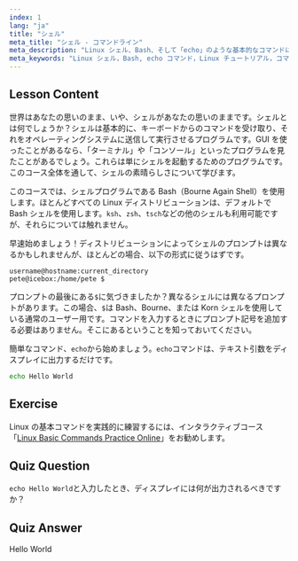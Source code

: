 ```yaml
---
index: 1
lang: "ja"
title: "シェル"
meta_title: "シェル - コマンドライン"
meta_description: "Linux シェル、Bash、そして「echo」のような基本的なコマンドについて学びましょう。シェルプロンプトを理解し、この初心者向けのガイドで Linux の旅を始めましょう。"
meta_keywords: "Linux シェル，Bash, echo コマンド，Linux チュートリアル，コマンドライン，初心者 Linux, シェルプロンプト，Linux ガイド"
---
```


## Lesson Content

世界はあなたの思いのまま、いや、シェルがあなたの思いのままです。シェルとは何でしょうか？シェルは基本的に、キーボードからのコマンドを受け取り、それをオペレーティングシステムに送信して実行させるプログラムです。GUI を使ったことがあるなら、「ターミナル」や「コンソール」といったプログラムを見たことがあるでしょう。これらは単にシェルを起動するためのプログラムです。このコース全体を通して、シェルの素晴らしさについて学びます。

このコースでは、シェルプログラムである Bash（Bourne Again Shell）を使用します。ほとんどすべての Linux ディストリビューションは、デフォルトで Bash シェルを使用します。`ksh`、`zsh`、`tsch`などの他のシェルも利用可能ですが、それらについては触れません。

早速始めましょう！ディストリビューションによってシェルのプロンプトは異なるかもしれませんが、ほとんどの場合、以下の形式に従うはずです。

```plaintext
username@hostname:current_directory
pete@icebox:/home/pete $
```

プロンプトの最後にある`$`に気づきましたか？異なるシェルには異なるプロンプトがあります。この場合、`$`は Bash、Bourne、または Korn シェルを使用している通常のユーザー用です。コマンドを入力するときにプロンプト記号を追加する必要はありません。そこにあるということを知っておいてください。

簡単なコマンド、`echo`から始めましょう。`echo`コマンドは、テキスト引数をディスプレイに出力するだけです。

```bash
echo Hello World
```

## Exercise

Linux の基本コマンドを実践的に練習するには、インタラクティブコース「[Linux Basic Commands Practice Online](https://labex.io/ja/courses/linux-basic-commands-practice-online)」をお勧めします。

## Quiz Question

`echo Hello World`と入力したとき、ディスプレイには何が出力されるべきですか？

## Quiz Answer

Hello World
